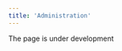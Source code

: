 ```yaml
---
title: 'Administration'
---
```

The page is under development

[//]: # (MyCompany предоставляет возможность создать удобное и безопасное рабочее пространство для каждого сотрудника за счет предоставления доступа только к тем модулям, документам и отчетам, с которыми он работает.)

[//]: # ()
[//]: # (Для успешной работы в MyCompany необходимо создать учетные записи для всех сотрудников, которые будут иметь доступ к системе. Функциональные возможности, доступные для каждой учетной записи, регулируются посредством Ролей и назначением Прав, доступных каждой Роли.)

[//]: # ()
[//]: # (-   [Роли]&#40;User_roles.md&#41;)

[//]: # (-   [Права]&#40;Role_permissions.md&#41;)

[//]: # (-   [Пользователи]&#40;Users.md&#41;)

  

  
